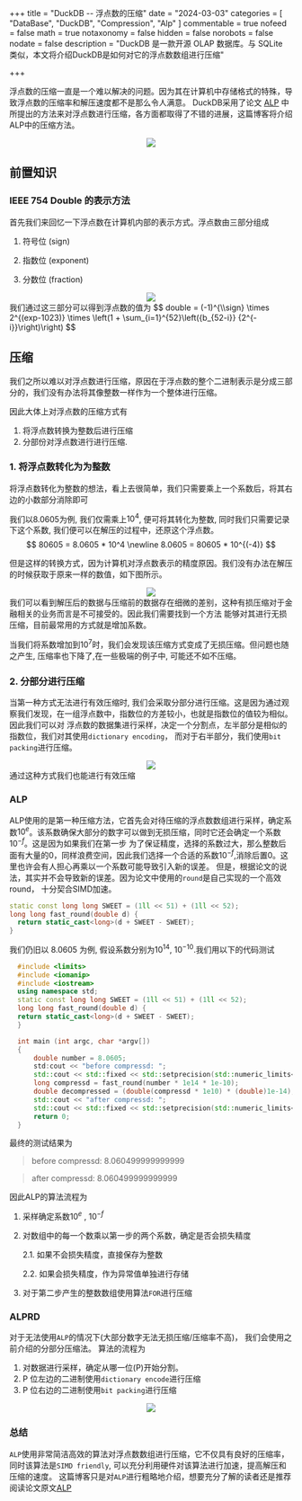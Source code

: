 +++
title = "DuckDB -- 浮点数的压缩"
date = "2024-03-03"
categories = [
    "DataBase",
    "DuckDB",
    "Compression",
    "Alp"
]
commentable = true
nofeed = false
math = true
notaxonomy = false
hidden = false 
norobots = false
nodate = false
description = "DuckDB 是一款开源 OLAP 数据库。与 SQLite 类似，本文将介绍DuckDB是如何对它的浮点数数组进行压缩"

+++

浮点数的压缩一直是一个难以解决的问题。因为其在计算机中存储格式的特殊，导致浮点数的压缩率和解压速度都不是那么令人满意。
DuckDB采用了论文 [ALP](https://dl.acm.org/doi/pdf/10.1145/3626717) 中所提出的方法来对浮点数进行压缩，各方面都取得了不错的进展，这篇博客将介绍ALP中的压缩方法。

<div style="text-align: center">
<img src="/pic/duckdb/alp-compare.png"/>
</div>

## 前置知识

### IEEE 754 Double 的表示方法

首先我们来回忆一下浮点数在计算机内部的表示方式。浮点数由三部分组成

1. 符号位 (sign)

2. 指数位 (exponent)

3. 分数位 (fraction)

   

<div style="text-align: center">
<img src="/pic/duckdb/double-represent.png"/>
</div>
我们通过这三部分可以得到浮点数的值为
$$
double = (-1)^{\\sign} \times 2^{(exp-1023)} \times \left(1 + \sum_{i=1}^{52}\left({b_{52-i}} {2^{-i}}\right)\right)
$$

## 压缩

我们之所以难以对浮点数进行压缩，原因在于浮点数的整个二进制表示是分成三部分的，我们没有办法将其像整数一样作为一个整体进行压缩。

因此大体上对浮点数的压缩方式有
1. 将浮点数转换为整数后进行压缩
2. 分部份对浮点数进行进行压缩.

### 1. 将浮点数转化为为整数
 将浮点数转化为整数的想法，看上去很简单，我们只需要乘上一个系数后，将其右边的小数部分消除即可
 
 我们以8.0605为例, 我们仅需乘上$10^4$, 便可将其转化为整数, 同时我们只需要记录下这个系数, 我们便可以在解压的过程中，还原这个浮点数。
 $$
    80605 = 8.0605 * 10^4 \newline
    8.0605 = 80605 * 10^{(-4)}
 $$

 但是这样的转换方式，因为计算机对浮点数表示的精度原因。我们没有办法在解压的时候获取于原来一样的数值，如下图所示。
<div style="text-align: center">
<img src="/pic/duckdb/loss.png"/>
</div>
 我们可以看到解压后的数据与压缩前的数据存在细微的差别，这种有损压缩对于金融相关的业务而言是不可接受的。因此我们需要找到一个方法
 能够对其进行无损压缩，目前最常用的方式就是增加系数。
 
 当我们将系数增加到$10^7$时，我们会发现该压缩方式变成了无损压缩。但问题也随之产生, 压缩率也下降了,在一些极端的例子中, 可能还不如不压缩。

### 2. 分部分进行压缩
  当第一种方式无法进行有效压缩时, 我们会采取分部分进行压缩。这是因为通过观察我们发现，在一组浮点数中，指数位的方差较小，也就是指数位的值较为相似。 因此我们可以对
  浮点数的数据集进行采样，决定一个分割点，左半部分是相似的指数位，我们对其使用`dictionary encoding`， 而对于右半部分，我们使用`bit packing`进行压缩。
  <div style="text-align: center">
  <img src="/pic/duckdb/alprd.png"/>
  </div>
  通过这种方式我们也能进行有效压缩

### ALP
  ALP使用的是第一种压缩方法，它首先会对待压缩的浮点数数组进行采样，确定系数$10^e$。该系数确保大部分的数字可以做到无损压缩，同时它还会确定一个系数$10^{-f}$。这是因为如果我们在第一步
  为了保证精度，选择的系数过大，那么整数后面有大量的0，同样浪费空间，因此我们选择一个合适的系数$10^{-f}$,消除后置0。这里也许会有人担心再乘以一个系数可能导致引入新的误差。
  但是，根据论文的说法，其实并不会导致新的误差。因为论文中使用的`round`是自己实现的一个高效round， 十分契合SIMD加速。
  ```C++
  static const long long SWEET = (1ll << 51) + (1ll << 52);
  long long fast_round(double d) {
    return static_cast<long>(d + SWEET - SWEET);
  }
  ```
  我们仍旧以 8.0605 为例, 假设系数分别为$10^{14}$, $10^{-10}$.我们用以下的代码测试
  ```C++
    #include <limits>
    #include <iomanip>
    #include <iostream>
    using namespace std;
    static const long long SWEET = (1ll << 51) + (1ll << 52);
    long long fast_round(double d) {
    return static_cast<long>(d + SWEET - SWEET);
    }

    int main (int argc, char *argv[])
    {
        double number = 8.0605;
        std:cout << "before compressd: ";
        std::cout << std::fixed << std::setprecision(std::numeric_limits<double>::digits10) << number << std::endl;
        long compressd = fast_round(number * 1e14 * 1e-10);
        double decompressed = (double(compressd * 1e10) * (double)1e-14);
        std::cout << "after compressd: ";
        std::cout << std::fixed << std::setprecision(std::numeric_limits<double>::digits10) << decompressed << std::endl;
        return 0;
    }
  ```
    
  最终的测试结果为
  > before compressd: 8.060499999999999

  > after compressd: 8.060499999999999

  因此ALP的算法流程为
  1. 采样确定系数$10^e$ , $10^{-f}$
  2. 对数组中的每一个数乘以第一步的两个系数，确定是否会损失精度
    
        2.1.  如果不会损失精度，直接保存为整数
        
        2.2.  如果会损失精度，作为异常值单独进行存储
  3. 对于第二步产生的整数数组使用算法`FOR`进行压缩

### ALPRD
  对于无法使用`ALP`的情况下(大部分数字无法无损压缩/压缩率不高)， 我们会使用之前介绍的分部分压缩法。
  算法的流程为
  1. 对数据进行采样，确定从哪一位(P)开始分割。
  2. P 位左边的二进制使用`dictionary encode`进行压缩
  3. P 位右边的二进制使用`bit packing`进行压缩
  <div style="text-align: center">
  <img src="/pic/duckdb/alprd.png"/>
  </div>



### 总结
  `ALP`使用非常简洁高效的算法对浮点数数组进行压缩，它不仅具有良好的压缩率，同时该算法是`SIMD friendly`, 可以充分利用硬件对该算法进行加速，提高解压和压缩的速度。
  这篇博客只是对`ALP`进行粗略地介绍，想要充分了解的读者还是推荐阅读论文原文[ALP](https://dl.acm.org/doi/pdf/10.1145/3626717)